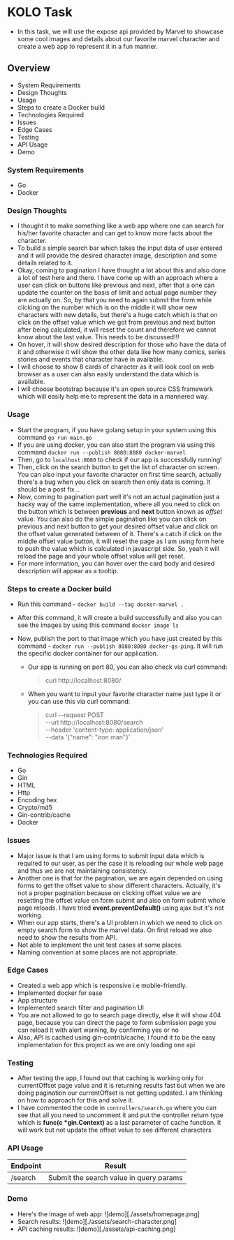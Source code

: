 # KOLO Task

- In this task, we will use the expose api provided by Marvel to showcase some cool images and details about our favorite
  marvel character and create a web app to represent it in a fun manner.

## Overview

- System Requirements
- Design Thoughts
- Usage
- Steps to create a Docker build
- Technologies Required
- Issues
- Edge Cases
- Testing
- API Usage
- Demo

### System Requirements

- Go
- Docker

### Design Thoughts

- I thought it to make something like a web app where one can search for his/her favorite character and can get to know more
  facts about the character.
- To build a simple search bar which takes the input data of user entered and it will provide the desired character image, description and some details related to it.
- Okay, coming to pagination I have thought a lot about this and also done a lot of test here and there. I have come up with an approach where a user can click on buttons like previous and next, after that a one can update the counter on the basis of limit and actual page number they are actually on. So, by that you need to again submit the form while clicking on the number which is on the middle it will show new characters with new details, but there's a huge catch which is that on click on the offset value which we got from previous and next button after being calculated, it will reset the count and therefore we cannot know about
  the last value. This needs to be discussed!!!
- On hover, it will show desired description for those who have the data of it and otherwise it will show the other data like how many comics, series stories and events that character have in available.
- I will choose to show 8 cards of character as it will look cool on web browser as a user can also easily understand the data which is available.
- I will choose bootstrap because it's an open source CSS framework which will easily help me to represent the data in a mannered way.

### Usage

- Start the program, if you have golang setup in your system using this command `go run main.go`
- If you are using docker, you can also start the program via using this command `docker run --publish 8080:8080 docker-marvel`
- Then, go to `localhost:8080` to check if our app is successfully running!
- Then, click on the search button to get the list of character on screen. You can also input your favorite character on first
  time search, actually there's a bug when you click on search then only data is coming. It should be a post fix...
- Now, coming to pagination part well it's not an actual pagination just a hacky way of the same implementation, where all you
  need to click on the button which is between **previous** and **next** button known as _offset_ value. You can also do the simple pagination like you can click on previous and next button to get your desired offset value and click on the offset value generated between of it. There's a catch if click on the middle offset value button, it will reset the page as I am using form here to push the value which is calculated in javascript side. So, yeah it will reload the page and your whole offset value will get reset.
- For more information, you can hover over the card body and desired description will appear as a tooltip.

### Steps to create a Docker build

- Run this command - `docker build --tag docker-marvel .`
- After this command, it will create a build successfully and also you can see the images by using this command `docker image ls`
- Now, publish the port to that image which you have just created by this command - `docker run --publish 8080:8080 docker-gs-ping`. It will run the specific docker container for our application.

  - Our app is running on port 80, you can also check via curl command:

    > curl http://localhost:8080/

  - When you want to input your favorite character name just type it or you can use this via curl command:
    > curl --request POST \
    > --url http://localhost:8080/search \
    > --header 'content-type: application/json' \
    > --data '{"name": "iron man"}'

### Technologies Required

- Go
- Gin
- HTML
- Http
- Encoding hex
- Crypto/md5
- Gin-contrib/cache
- Docker

### Issues

- Major issue is that I am using forms to submit input data which is required to our user, as per the case it is reloading our
  whole web page and thus we are not maintaining consistency.
- Another one is that for the pagination, we are again depended on using forms to get the offset value to show different characters. Actually, it's not a proper pagination because on clicking offset value we are resetting the offset value on form submit and also on form submit whole page reloads. I have tried **event.preventDefault()** using ajax but it's not working.
- When our app starts, there's a UI problem in which we need to click on empty search form to show the marvel data. On first reload we also need to show the results from API.
- Not able to implement the unit test cases at some places.
- Naming convention at some places are not appropriate.

### Edge Cases

- Created a web app which is responsive i.e mobile-friendly.
- Implemented docker for ease
- App structure
- Implemented search filter and pagination UI
- You are not allowed to go to search page directly, else it will show 404 page, because you can direct the page to form submission page you can reload it with alert warning, by confirming yes or no
- Also, API is cached using gin-contrib/cache, I found it to be the easy implementation for this project as we are only loading
  one api

### Testing

- After testing the app, I found out that caching is working only for currentOffset page value and it is returning results fast
  but when we are doing pagination our currentOffset is not getting updated. I am thinking on how to approach for this and solve it.
- I have commented the code in `controllers/search.go` where you can see that all you need to uncomment it and put the controller return type which is **func(c \*gin.Context)** as a last parameter of cache function. It will work but not update the offset value to see different characters

### API Usage

| Endpoint | Result                                  |
| -------- | --------------------------------------- |
| /search  | Submit the search value in query params |

### Demo

- Here's the image of web app: ![demo][./assets/homepage.png]
- Search results: ![demo][./assets/search-character.png]
- API caching results: ![demo][./assets/api-caching.png]
